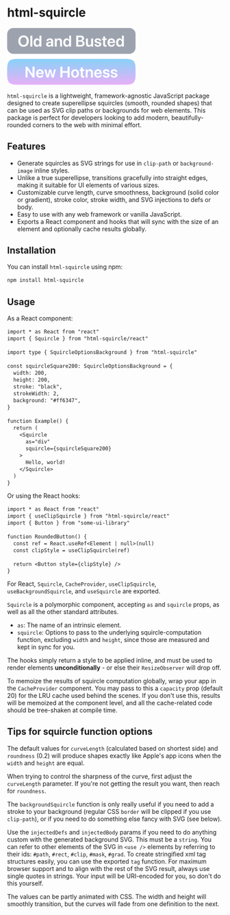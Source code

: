 # html-squircle

<picture>
  <source media="(prefers-color-scheme: dark)" srcset="public/example-dark.png">
  <source media="(prefers-color-scheme: light)" srcset="public/example-light.png">
  <img alt="Example of the nicely-rounded corners this package can generate." src="public/example-light.png" width="300px">
</picture>

`html-squircle` is a lightweight, framework-agnostic JavaScript package designed
to create superellipse squircles (smooth, rounded shapes) that can be used as
SVG clip paths or backgrounds for web elements. This package is perfect for
developers looking to add modern, beautifully-rounded corners to the web with
minimal effort.

## Features

- Generate squircles as SVG strings for use in `clip-path` or `background-image`
  inline styles.
- Unlike a true superellipse, transitions gracefully into straight edges, making
  it suitable for UI elements of various sizes.
- Customizable curve length, curve smoothness, background (solid color or
  gradient), stroke color, stroke width, and SVG injections to defs or body.
- Easy to use with any web framework or vanilla JavaScript.
- Exports a React component and hooks that will sync with the size of an element
  and optionally cache results globally.

## Installation

You can install `html-squircle` using npm:

```zsh
npm install html-squircle
```

## Usage

As a React component:

```tsx
import * as React from "react"
import { Squircle } from "html-squircle/react"

import type { SquircleOptionsBackground } from "html-squircle"

const squircleSquare200: SquircleOptionsBackground = {
  width: 200,
  height: 200,
  stroke: "black",
  strokeWidth: 2,
  background: "#ff6347",
}

function Example() {
  return (
    <Squircle
      as="div"
      squircle={squircleSquare200}
    >
      Hello, world!
    </Squircle>
  )
}
```

Or using the React hooks:

```tsx
import * as React from "react"
import { useClipSquircle } from "html-squircle/react"
import { Button } from "some-ui-library"

function RoundedButton() {
  const ref = React.useRef<Element | null>(null)
  const clipStyle = useClipSquircle(ref)

  return <Button style={clipStyle} />
}
```

For React, `Squircle`, `CacheProvider`, `useClipSquircle`,
`useBackgroundSquircle`, and `useSquircle` are exported.

`Squircle` is a polymorphic component, accepting `as` and `squircle` props, as
well as all the other standard attributes.

- `as`: The name of an intrinsic element.
- `squircle`: Options to pass to the underlying squircle-computation function,
  excluding `width` and `height`, since those are measured and kept in sync for
  you.

The hooks simply return a style to be applied inline, and must be used to render
elements **unconditionally** - or else their `ResizeObserver` will drop off.

To memoize the results of squircle computation globally, wrap your app in the
`CacheProvider` component. You may pass to this a `capacity` prop (default 20)
for the LRU cache used behind the scenes. If you don't use this, results will be
memoized at the component level, and all the cache-related code should be
tree-shaken at compile time.

## Tips for squircle function options

The default values for `curveLength` (calculated based on shortest side) and
`roundness` (0.2) will produce shapes exactly like Apple's app icons when the
`width` and `height` are equal.

When trying to control the sharpness of the curve, first adjust the
`curveLength` parameter. If you're not getting the result you want, then reach
for `roundness`.

The `backgroundSquircle` function is only really useful if you need to add a
stroke to your background (regular CSS `border` will be clipped if you use
`clip-path`), or if you need to do something else fancy with SVG (see below).

Use the `injectedDefs` and `injectedBody` params if you need to do anything
custom with the generated background SVG. This must be a `string`. You can refer
to other elements of the SVG in `<use />` elements by referring to their ids:
`#path`, `#rect`, `#clip`, `#mask`, `#grad`. To create stringified xml tag
structures easily, you can use the exported `tag` function. For maximum browser
support and to align with the rest of the SVG result, always use single quotes
in strings. Your input will be URI-encoded for you, so don't do this yourself.

The values can be partly animated with CSS. The width and height will smoothly
transition, but the curves will fade from one definition to the next.
